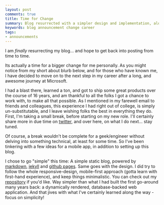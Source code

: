 ```yaml
---
layout: post
comments: true
title: Time for Change
summary: Blog resurrected with a simpler design and implementation, along with career next steps announcement.
keywords: blog announcement change career
tags:
- announcements
---
```

I am _finally_ resurrecting my blog... and hope to get back into posting from time to time.

Its actually a time for a bigger change for me personally. As you might notice from my short about blurb below, and for those who have known me, I have decided to move on to the next step in my career after a long, and awesome journey at Microsoft.
<!-- more -->

I had a blast there, learned a ton, and got to ship some great products over the course of 16 years, and am thankful to all the folks I got a chance to work with, to make all that possible. As I mentioned in my farewell email to friends and colleagues, this experience I had right out of college, is simply un-substitutable, and I leave wishing folks the best in everything they do. First, I'm taking a small break, before starting on my new role. I'll certainly share more in due time on [twitter](https://twitter.com/nikhilk), and over here, on what I do next... stay tuned.

Of course, a break wouldn't be complete for a geek/engineer without delving into something technical, at least for some time. So I've been tinkering with a few ideas for a mobile app, in addition to setting up this blog.

I chose to go "simple" this time: A simple static blog, powered by [markdown](http://daringfireball.net/projects/markdown/), [jekyll](http://jekyllrb.com/) and [github pages](http://pages.github.com/). Same goes with the design. I did try to follow the whole responsive-design, mobile-first approach (gotta learn with first-hand experience), and keep things minimalistic. You can check out my [repository](https://github.com/nikhilk/site) if you'd like. Way simpler than what I had built the first go-around many years back: a dynamically rendered, database-backed web application. And that jives with what I've certainly learned along the way - focus on simplicity!
